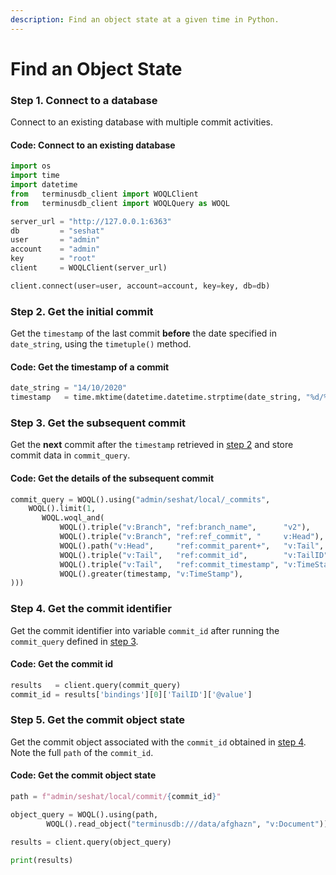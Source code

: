 ```yaml
---
description: Find an object state at a given time in Python.
---
```


# Find an Object State

### Step 1. Connect to a database <a href="#step-1-connect-to-a-database" id="step-1-connect-to-a-database"></a>

Connect to an existing database with multiple commit activities.

#### Code: Connect to an existing database

```python
import os
import time
import datetime
from   terminusdb_client import WOQLClient
from   terminusdb_client import WOQLQuery as WOQL

server_url = "http://127.0.0.1:6363"
db         = "seshat"
user       = "admin"
account    = "admin"
key        = "root"
client     = WOQLClient(server_url)

client.connect(user=user, account=account, key=key, db=db)
```

### Step 2. Get the initial commit

Get the `timestamp` of the last commit **before** the date specified in `date_string`, using the `timetuple()` method.

#### Code: Get the timestamp of a commit

```python
date_string = "14/10/2020"
timestamp   = time.mktime(datetime.datetime.strptime(date_string, "%d/%m/%Y").timetuple())
```

### Step 3. Get the subsequent commit

Get the **next** commit after the `timestamp` retrieved in [step 2](find-object-state.md#step-2.-get-the-initial-commit) and store commit data in `commit_query`.

#### Code: Get the details of the subsequent commit

```python
commit_query = WOQL().using("admin/seshat/local/_commits",
    WOQL().limit(1,
       WOQL.woql_and(
           WOQL().triple("v:Branch", "ref:branch_name",      "v2"),
           WOQL().triple("v:Branch", "ref:ref_commit", "     v:Head"),
           WOQL().path("v:Head",     "ref:commit_parent+",   "v:Tail", "v:Path"),
           WOQL().triple("v:Tail",   "ref:commit_id",        "v:TailID"),
           WOQL().triple("v:Tail",   "ref:commit_timestamp", "v:TimeStamp"),
           WOQL().greater(timestamp, "v:TimeStamp"),
)))
```

### Step 4. Get the commit identifier

Get the commit identifier into variable `commit_id` after running the `commit_query` defined in [step 3](find-object-state.md#step-3-get-the-subsequent-commit).

#### Code: Get the commit id

```python
results   = client.query(commit_query)
commit_id = results['bindings'][0]['TailID']['@value']
```

### Step 5. Get the commit object state

Get the commit object associated with the `commit_id` obtained in [step 4](find-object-state.md#get-the-commit-identifier). Note the full `path` of the `commit_id`.

#### Code: Get the commit object state

```python
path = f"admin/seshat/local/commit/{commit_id}"

object_query = WOQL().using(path,
        WOQL().read_object("terminusdb:///data/afghazn", "v:Document"))

results = client.query(object_query)

print(results)
```
